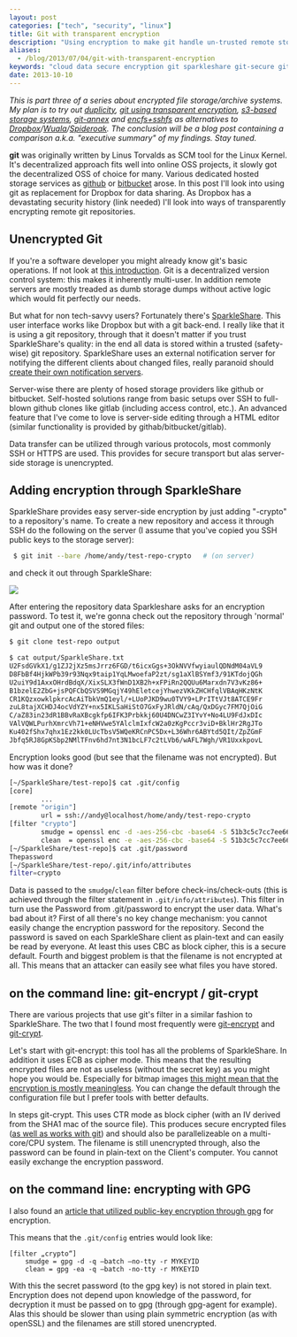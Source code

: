 ```yaml
---
layout: post
categories: ["tech", "security", "linux"]
title: Git with transparent encryption
description: "Using encryption to make git handle un-trusted remote storage server"
aliases:
  - /blog/2013/07/04/git-with-transparent-encryption
keywords: "cloud data secure encryption git sparkleshare git-secure git-encrypt"
date: 2013-10-10
---
```


*This is part three of a series about encrypted file storage/archive systems. My plan is to try out [duplicity](http://www.snikt.net/blog/2013/06/23/secure-online-storage-for-backup-and-sharing-part1/), [git using transparent encryption](http://www.snikt.net/blog/2013/07/01/git-with-transparent-encryption/), [s3-based storage systems](http://www.snikt.net/blog/2013/06/27/doing-stuff-with-s3/), [git-annex](http://git-annex.branchable.com/) and [encfs+sshfs](http://blog.gauner.org/blog/2008/09/12/secure-remote-storage-with-fuse-and-encfssshfs/) as alternatives to [Dropbox](http://www.dropbox.com)/[Wuala](http://www.lacie.com/us/more/?id=10097)/[Spideroak](http://www.spideroak.com). The conclusion will be a blog post containing a comparison a.k.a. "executive summary" of my findings. Stay tuned.*

**git** was originally written by Linus Torvalds as SCM tool for the Linux Kernel. It's decentralized approach fits well into online OSS projects, it slowly got the decentralized OSS of choice for many. Various dedicated hosted storage services as [github](http://www.github.org) or [bitbucket](http://www.bitbucket.com) arose. In this post I'll look into using git as replacement for Dropbox for data sharing. As Dropbox has a devastating security history (link needed) I'll look into ways of transparently encrypting remote git repositories.

<!-- more -->

## Unencrypted Git

If you're a software developer you might already know git's basic operations. If not look at [this introduction](). Git is a decentralized version control system: this makes it inherently multi-user. In addition remote servers are mostly treaded as dumb storage dumps without active logic which would fit perfectly our needs.

But what for non tech-savvy users? Fortunately there's [SparkleShare](http://sparkleshare.org/). This user interface works like Dropbox but with a git back-end. I really like that it is using a git repository, through that it doesn't matter if you trust SparkleShare's quality: in the end all data is stored within a trusted (safety-wise) git repository. SparkleShare uses an external notification server for notifying the different clients about changed files, really paranoid should [create their own notification servers](https://github.com/hbons/SparkleShare/wiki/Notification-service).

Server-wise there are plenty of hosed storage providers like github or bitbucket. Self-hosted solutions range from basic setups over SSH to full-blown github clones like gitlab (including access control, etc.). An advanced feature that I've come to love is server-side editing through a HTML editor (similar functionality is provided by githab/bitbucket/gitlab).

Data transfer can be utilized through various protocols, most commonly SSH or HTTPS are used. This provides for secure transport but alas server-side storage is unencrypted.

## Adding encryption through SparkleShare

SparkleShare provides easy server-side encryption by just adding "-crypto" to a repository's name. To create a new repository and access it through SSH do the following on the server (I assume that you've copied you SSH public keys to the storage server):

~~~ bash
 $ git init --bare /home/andy/test-repo-crypto   # (on server)
~~~

and check it out through SparkleShare:

![](/assets/sparkleshare.png)

After entering the repository data Sparkleshare asks for an encryption password. To test it, we're gonna check out the repository through 'normal' git and output one of the stored files:

~~~ bash
$ git clone test-repo output

$ cat output/SparkleShare.txt 
U2FsdGVkX1/g1ZJ2jXz5msJrrz6FGD/t6icxGgs+3OkNVVfwyiaulQDNdM04aVL9
D8FbBf4HjkWPb39r93Nqx9taip1YqLMwoefaP2zt/sg1aXlBSYmf3/91KTdojQGh
U2uiY9d1AxxOHrdBdqX/XixSLX3fWnD1XB2h+xFPiRn2QQUu6Marxdn7V3vKz86+
B1bzelE2ZbG+jsPQFCbQSVS9MGqjY49hEletcejYhwezVKkZHCHfqlVBAqHKzNtK
CR1KQzxowklpkrcAcAiTbkVmQ1eyl/+LUoPJKD9wu0TVY9+LPrITtVJt8ATCE9Fr
zuL8tajXCHDJ4ocVdYZY+nx5IKLSaHiStO7GxFyJRldN/cAq/QxDGyc7FM7QjOiG
C/aZ83in23dR1BBvRaXBcgkfp6IFK3Prbkkj60U4DNCwZ3IYvY+No4LU9FdJxDIc
VAlVQWLPurhXmrcVh71+eNHVwe5YAlclmIxfcW2a0zKgPccr3viD+BklHr2RgJTo
Ku402fShx7qhx1Ez2kk0LUcTbsV5WQeKRCnPC5Dx+L36Whr6ABYtd5QIt/ZpZGmF
Jbfq5RJ8GpKSbp2NMlTFnv6hd7nt3N1bcLF7c2tLVb6/wAFL7Wgh/VR1UxxkpovL
~~~

Encryption looks good (but see that the filename was not encrypted). But how was it done?

~~~ bash
[~/SparkleShare/test-repo]$ cat .git/config
[core]
        ...
[remote "origin"]
        url = ssh://andy@localhost/home/andy/test-repo-crypto
[filter "crypto"]
        smudge = openssl enc -d -aes-256-cbc -base64 -S 51b3c5c7cc7ee66b -pass file:.git/password
        clean  = openssl enc -e -aes-256-cbc -base64 -S 51b3c5c7cc7ee66b -pass file:.git/password
[~/SparkleShare/test-repo]$ cat .git/password
Thepassword
[~/SparkleShare/test-repo/.git/info/attributes
filter=crypto
~~~

Data is passed to the `smudge`/`clean` filter before check-ins/check-outs (this is achieved through the filter statement in `.git/info/attributes`). This filter in turn use the Password from .git/password to encrypt the user data. What's bad about it? First of all there's no key change mechanism: you cannot easily change the encryption password for the repository. Second the password is saved on each SparkleShare client as plain-text and can easily be read by everyone. At least this uses CBC as block cipher, this is a secure default. Fourth and biggest problem is that the filename is not encrypted at all. This means that an attacker can easily see what files you have stored.

## on the command line: git-encrypt / git-crypt

There are various projects that use git's filter in a similar fashion to SparkleShare. The two that I found most frequently were [git-encrypt](https://github.com/shadowhand/git-encrypt) and [git-crypt](https://github.com/AGWA/git-crypt).

Let's start with git-encrypt: this tool has all the problems of SparkleShare. In addition it uses ECB as cipher mode. This means that the resulting encrypted files are not as useless (without the secret key) as you might hope you would be. Especially for bitmap images [this might mean that the encryption is mostly meaningless](https://en.wikipedia.org/wiki/Block_cipher_modes_of_operation#Electronic_codebook_.28ECB.29). You can change the default through the configuration file but I prefer tools with better defaults.

In steps git-crypt. This uses CTR mode as block cipher (with an IV derived from the SHA1 mac of the source file). This produces secure encrypted files ([as well as works with git](http://article.gmane.org/gmane.comp.version-control.git/113221)) and should also be parallelizeable on a multi-core/CPU system. The filename is still unencrypted through, also the password can be found in plain-text on the Client's computer. You cannot easily exchange the encryption password.

## on the command line: encrypting with GPG

I also found an [article that utilized public-key encryption through gpg](http://mamu.backmeister.name/praxis-tipps/sparkleshare-verschlusselung-der-daten-mit-gpg/) for encryption.

This means that the `.git/config` entries would look like:

~~~
[filter „crypto“]
    smudge = gpg -d -q –batch –no-tty -r MYKEYID
    clean = gpg -ea -q –batch -no-tty -r MYKEYID
~~~

With this the secret password (to the gpg key) is not stored in plain text. Encryption does not depend upon knowledge of the password, for decryption it must be passed on to gpg (through gpg-agent for example). Alas this should be slower than using plain symmetric encryption (as with openSSL) and the filenames are still stored unencrypted.
